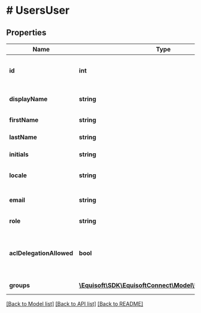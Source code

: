 # # UsersUser

## Properties

Name | Type | Description | Notes
------------ | ------------- | ------------- | -------------
**id** | **int** | The user&#39;s unique identifier (ID). |
**displayName** | **string** | The user&#39;s full display name. |
**firstName** | **string** | The user&#39;s first name. |
**lastName** | **string** | The user&#39;s last name. |
**initials** | **string** | The user&#39;s initials. | [optional]
**locale** | **string** | The user&#39;s preferred locale. |
**email** | **string** | The user&#39;s eMail address. |
**role** | **string** | The user&#39;s role. |
**aclDelegationAllowed** | **bool** | Whether the user can delegate ACL to other users | [optional]
**groups** | [**\Equisoft\SDK\EquisoftConnect\Model\UsersUserGroup[]**](UsersUserGroup.md) | User groups | [optional]

[[Back to Model list]](../../README.md#models) [[Back to API list]](../../README.md#endpoints) [[Back to README]](../../README.md)
